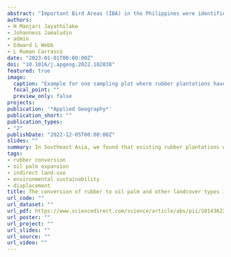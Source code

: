 ```yaml
---
abstract: "Important Bird Areas (IBA) in the Philippines were identified using a set of international criteria to determine globally important priority areas for biodiversity conservation. The IBA boundaries were delineated using data on trigger bird species distribution coupled with available land cover data. Present conservation work has been guided using the IBAs as a directory of key conservation sites. But how relevant and accurate are the IBA boundaries, considering that less than 50% of Philippine IBAs are completely known ornithologically, and that the original IBA delineation relied on historical records of trigger bird species? The mapping of IBAs illustrated that the original IBA delineation was not well related to forest extents and that 46% of the country's forest habitats lay beyond IBA boundaries. Forests remained extensive within large Endemic Bird Areas (EBA) but smaller EBAs like Mindoro and Negros Panay had 8% and 5% forests left, respectively. Mining areas were heavily in conflict with IBAs wherein 21% of forests in IBAs were similarly under mining applications. The implications of the gaps in existing IBA boundaries were discussed in light of aggressive promotion of mining and how conservation work and policy agenda in the country could be affected. Challenges and threats in conserving the IBAs at the local and national levels were identified by examining overlaps with mining claims and conflicting tenurial instruments. The revision of original IBA boundaries should be implemented to conform better to forest boundaries, which may form the bases of protected area boundaries. Parameters on delineating IBAs should be developed using updated forest cover information, which can further improve the results of this IBA analysis. The IBA concept should also be applied to Key Biodiversity Areas with the inclusion of data on non-avian taxonomic groups."
authors:
- H Manjari Jayathilake
- Johanness Jamaludin
- admin
- Edward L Webb
- L Roman Carrasco
date: "2023-01-01T00:00:00Z"
doi: "10.1016/j.apgeog.2022.102838"
featured: true
image:
  caption: "Example for one sampling plot where rubber plantations have been cleared for oil palm in Indonesia. (a) satellite images of the plot in 2005, (b) 2014, (c) 2018 and (d) the surrounding area in 2018."
  focal_point: ""
  preview_only: false
projects:
publication: '*Applied Geography*'
publication_short: ""
publication_types:
- "2"
publishDate: "2022-12-05T00:00:00Z"
slides: ""
summary: In Southeast Asia, we found that existing rubber plantations were being converted to oil palm, with 1.9% and 2.6% for Indonesia and Malaysia, respectively—this conversion was estimated at 10500 ha per year. 
tags:
- rubber conversion
- oil palm expansion
- indirect land-use
- environmental sustainability
- displacement
title: The conversion of rubber to oil palm and other landcover types in Southeast Asia
url_code: ""
url_dataset: ""
url_pdf: https://www.sciencedirect.com/science/article/abs/pii/S0143622822002090?via%3Dihub
url_poster: ""
url_project: ""
url_slides: ""
url_source: ""
url_video: ""
---
```

<div data-badge-details="right" data-badge-type="medium-donut" data-doi="10.1016/j.apgeog.2022.102838" data-hide-no-mentions="true" class="altmetric-embed"></div>

<span class="__dimensions_badge_embed__" data-doi="10.1016/j.apgeog.2022.102838" data-legend="always"></span><script async src="https://badge.dimensions.ai/badge.js" charset="utf-8"></script>

